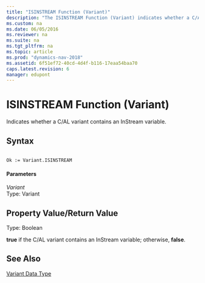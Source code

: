 ```yaml
---
title: "ISINSTREAM Function (Variant)"
description: "The ISINSTREAM Function (Variant) indicates whether a C/AL variant contains an InStream variable."
ms.custom: na
ms.date: 06/05/2016
ms.reviewer: na
ms.suite: na
ms.tgt_pltfrm: na
ms.topic: article
ms.prod: "dynamics-nav-2018"
ms.assetid: 6f51ef72-40cd-4d4f-b116-17eaa54baa70
caps.latest.revision: 6
manager: edupont
---
```

# ISINSTREAM Function (Variant)
Indicates whether a C/AL variant contains an InStream variable.  
  
## Syntax  
  
```  
  
Ok := Variant.ISINSTREAM  
```  
  
#### Parameters  
 *Variant*  
 Type: Variant  
  
## Property Value/Return Value  
 Type: Boolean  
  
 **true** if the C/AL variant contains an InStream variable; otherwise, **false**.  
  
## See Also  
 [Variant Data Type](Variant-Data-Type.md)